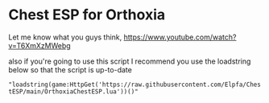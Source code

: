 # Chest ESP for Orthoxia

Let me know what you guys think, 
https://www.youtube.com/watch?v=T6XmXzMWebg

also if you're going to use this script I recommend you use the loadstring below so that the script is up-to-date

`"loadstring(game:HttpGet('https://raw.githubusercontent.com/Elpfa/ChestESP/main/OrthoxiaChestESP.lua'))()"`
